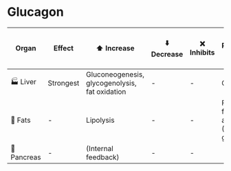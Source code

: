 # Glucagon

| Organ | Effect |  ⬆️ Increase | ⬇️ Decrease | ❌ Inhibits | 🩸 Released into blood |
|---- |---|-------------|-------------|-------------|-------------------------|
| 🏭 Liver | Strongest | Gluconeogenesis, glycogenolysis, fat oxidation | - | - | Glucose |
| 🍗 Fats | - | Lipolysis | - | - | Free fatty acids (FFAs), glycerol |
| 🍠 Pancreas | -  | (Internal feedback) | - | - |
